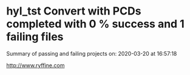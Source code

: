 # hyl_tst Convert with PCDs completed with 0 % success and 1 failing files

Summary of passing and failing projects on: 2020-03-20 at 16:57:18

http://www.ryffine.com
